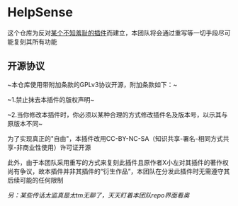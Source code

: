 # HelpSense

这个仓库为反对[某个不知羞耻的插件](https://github.com/XLittleLeft/NWAPI__HelpSense)而建立，本团队将会通过重写等一切手段尽可能复刻其所有功能

## 开源协议

~本仓库使用带附加条款的GPLv3协议开源，附加条款如下：~

~1.禁止抹去本插件的版权声明~

~2.当你修改本插件时，你必须以某种合理的方式修改插件名及版本号，以示其与原版本不同~

为了实现真正的"自由"，本插件改用CC-BY-NC-SA（知识共享-署名-相同方式共享-非商业性使用）许可证开源

此外，由于本团队采用重写的方式来复刻此插件且原作者X小左对其插件的著作权尚有争议，故本插件并非其插件的“衍生作品”，本团队在分发此插件时无需遵守其后续可能的任何限制

*另：某些传话太监真是太tm无聊了，天天盯着本团队repo界面看奥*
